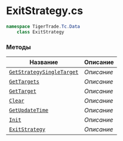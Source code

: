 
# ExitStrategy.cs
```csharp
namespace TigerTrade.Tc.Data  
    class ExitStrategy
```

### Методы
| Название | Описание |
| --- | --- |
| [`GetStrategySingleTarget`](./Методы/GetStrategySingleTarget.md) | *Описание* |
| [`GetTargets`](./Методы/GetTargets.md) | *Описание* |
| [`GetTarget`](./Методы/GetTarget.md) | *Описание* |
| [`Clear`](./Методы/Clear.md) | *Описание* |
| [`GetUpdateTime`](./Методы/GetUpdateTime.md) | *Описание* |
| [`Init`](./Методы/Init.md) | *Описание* |
| [`ExitStrategy`](./Методы/ExitStrategy.md) | *Описание* |
